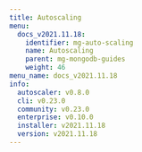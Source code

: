 ```yaml
---
title: Autoscaling
menu:
  docs_v2021.11.18:
    identifier: mg-auto-scaling
    name: Autoscaling
    parent: mg-mongodb-guides
    weight: 46
menu_name: docs_v2021.11.18
info:
  autoscaler: v0.8.0
  cli: v0.23.0
  community: v0.23.0
  enterprise: v0.10.0
  installer: v2021.11.18
  version: v2021.11.18
---
```


